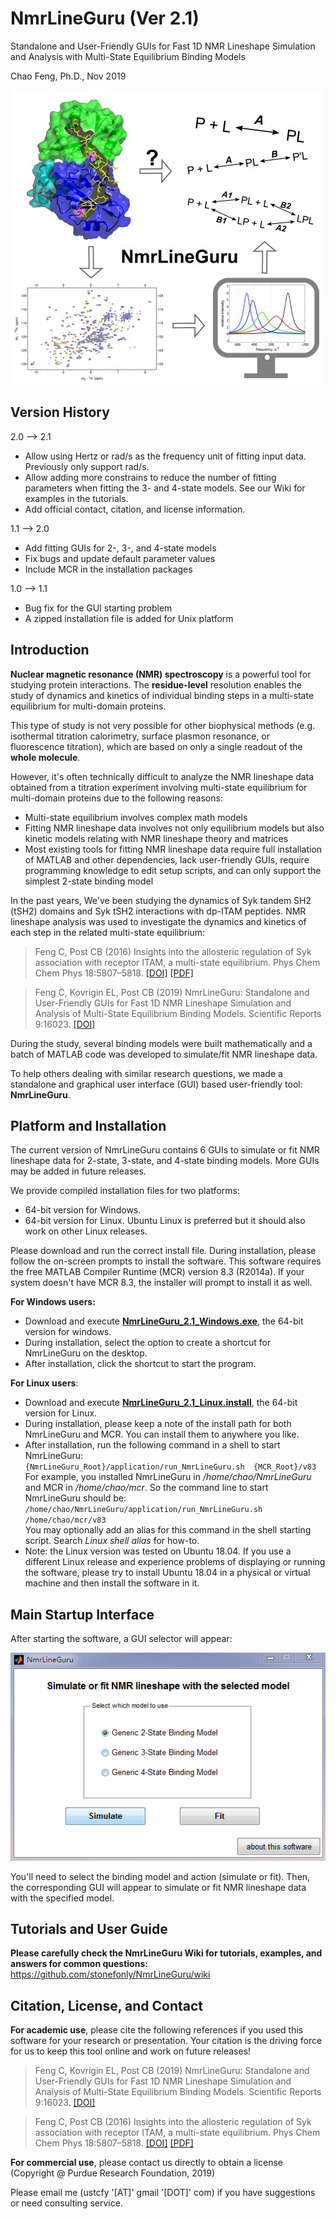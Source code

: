 # NmrLineGuru (Ver 2.1)

Standalone and User-Friendly GUIs for Fast 1D NMR Lineshape Simulation and Analysis with Multi-State Equilibrium Binding Models

Chao Feng, Ph.D., Nov 2019

![](screenshots/NmrLineGuru-photo-caption-500.jpg)

## Version History

2.0 --> 2.1

* Allow using Hertz or rad/s as the frequency unit of fitting input data. Previously only support rad/s.
* Allow adding more constrains to reduce the number of fitting parameters when fitting the 3- and 4-state models. See our Wiki for examples in the tutorials.
* Add official contact, citation, and license information.

1.1 --> 2.0

* Add fitting GUIs for 2-, 3-, and 4-state models
* Fix bugs and update default parameter values
* Include MCR in the installation packages

1.0 --> 1.1

* Bug fix for the GUI starting problem
* A zipped installation file is added for Unix platform

## Introduction

**Nuclear magnetic resonance (NMR) spectroscopy** is a powerful tool for studying protein interactions. The **residue-level** resolution enables the study of dynamics and kinetics of individual binding steps in a multi-state equilibrium for multi-domain proteins. 

This type of study is not very possible for other biophysical methods (e.g. isothermal titration calorimetry, surface plasmon resonance, or fluorescence titration), which are  based on only a single readout of the **whole molecule**.

However, it's often technically difficult to analyze the NMR lineshape data obtained from a titration experiment involving multi-state equilibrium for multi-domain proteins due to the following reasons:

* Multi-state equilibrium involves complex math models
* Fitting NMR lineshape data involves not only equilibrium models but also kinetic models relating with NMR lineshape theory and matrices
* Most existing tools for fitting NMR lineshape data require full installation of MATLAB and other dependencies, lack user-friendly GUIs, require programming knowledge to edit setup scripts, and can only support the simplest 2-state binding model

In the past years, We've been studying the dynamics of Syk tandem SH2 (tSH2) domains and Syk tSH2 interactions with dp-ITAM peptides. NMR lineshape analysis was used to investigate the dynamics and kinetics of each step in the related multi-state equilibrium:

> Feng C, Post CB (2016) Insights into the allosteric regulation of Syk association with receptor ITAM, a multi-state equilibrium. Phys Chem Chem Phys 18:5807–5818. 
<a target="_blank" href="https://doi.org/10.1039/c5cp05417f">[DOI]</a> 
<a target="_blank" href="https://drive.google.com/open?id=0B3uitI9T92-gaDhDdDU5WDhoT1U">[PDF]</a>

> Feng C, Kovrigin EL, Post CB (2019) NmrLineGuru: Standalone and User-Friendly GUIs for Fast 1D NMR Lineshape Simulation and Analysis of Multi-State Equilibrium Binding Models. Scientific Reports 9:16023.
<a target="_blank" href="https://doi.org/10.1038/s41598-019-52451-8">[DOI]</a>

During the study, several binding models were built mathematically and a batch of MATLAB code was developed to simulate/fit NMR lineshape data.

To help others dealing with similar research questions, we made a standalone and graphical user interface (GUI) based user-friendly tool: **NmrLineGuru**. 

## Platform and Installation

The current version of NmrLineGuru contains 6 GUIs to simulate or fit NMR lineshape data for 2-state, 3-state, and 4-state binding models. More GUIs may be added in future releases.

We provide compiled installation files for two platforms:

* 64-bit version for Windows.
* 64-bit version for Linux. Ubuntu Linux is preferred but it should also work on other Linux releases. 

Please download and run the correct install file. During installation, please follow the on-screen prompts to install the software. This software requires the free MATLAB Compiler Runtime (MCR) version 8.3 (R2014a). If your system doesn't have MCR 8.3, the installer will prompt to install it as well.

**For Windows users:**

+ Download and execute **<a target="_blank" href="https://forms.gle/pTGjZG1vS1rHyJas8">NmrLineGuru_2.1_Windows.exe</a>**, the 64-bit version for windows.
+ During installation, select the option to create a shortcut for NmrLineGuru on the desktop. 
+ After installation, click the shortcut to start the program.

**For Linux users**:

+ Download and execute **<a target="_blank" href="https://forms.gle/pTGjZG1vS1rHyJas8">NmrLineGuru_2.1_Linux.install</a>**, the 64-bit version for Linux.
+ During installation, please keep a note of the install path for both NmrLineGuru and MCR. You can install them to anywhere you like. 
+ After installation, run the following command in a shell to start NmrLineGuru:   
  `{NmrLineGuru_Root}/application/run_NmrLineGuru.sh  {MCR_Root}/v83`   
  For example, you installed NmrLineGuru in */home/chao/NmrLineGuru* and MCR in */home/chao/mcr*. So the command line to start NmrLineGuru should be:   
  `/home/chao/NmrLineGuru/application/run_NmrLineGuru.sh  /home/chao/mcr/v83`   
  You may optionally add an alias for this command in the shell starting script. Search *Linux shell alias* for how-to.
+ Note: the Linux version was tested on Ubuntu 18.04. If you use a different Linux release and experience problems of displaying or running the software, please try to install Ubuntu 18.04 in a physical or virtual machine and then install the software in it.  

## Main Startup Interface 

After starting the software, a GUI selector will appear:

![](screenshots/1-GUI-selector.png)

You'll need to select the binding model and action (simulate or fit). Then, the corresponding GUI will appear to simulate or fit NMR lineshape data with the specified model.

## Tutorials and User Guide

**Please carefully check the NmrLineGuru Wiki for tutorials, examples, and answers for common questions:**   
<a target="_blank" href="https://github.com/stonefonly/NmrLineGuru/wiki">https://github.com/stonefonly/NmrLineGuru/wiki</a>  

## Citation, License, and Contact

**For academic use**, please cite the following references if you used this software for your research or presentation. Your citation is the driving force for us to keep this tool online and work on future releases!

> Feng C, Kovrigin EL, Post CB (2019) NmrLineGuru: Standalone and User-Friendly GUIs for Fast 1D NMR Lineshape Simulation and Analysis of Multi-State Equilibrium Binding Models. Scientific Reports 9:16023.
<a target="_blank" href="https://doi.org/10.1038/s41598-019-52451-8">[DOI]</a>

> Feng C, Post CB (2016) Insights into the allosteric regulation of Syk association with receptor ITAM, a multi-state equilibrium. Phys Chem Chem Phys 18:5807–5818. 
<a target="_blank" href="https://doi.org/10.1039/c5cp05417f">[DOI]</a> 
<a target="_blank" href="https://drive.google.com/open?id=0B3uitI9T92-gaDhDdDU5WDhoT1U">[PDF]</a>

**For commercial use**, please contact us directly to obtain a license (Copyright @ Purdue Research Foundation, 2019)

Please email me (ustcfy '[AT]' gmail '[DOT]' com) if you have suggestions or need consulting service. 
